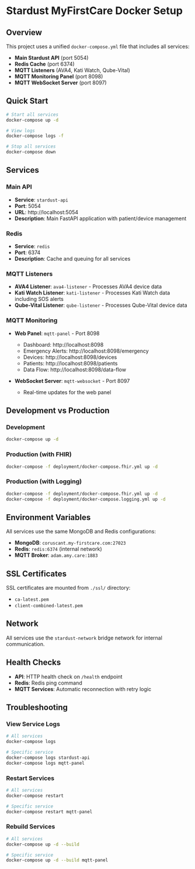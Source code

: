 # Stardust MyFirstCare Docker Setup

## Overview

This project uses a unified `docker-compose.yml` file that includes all services:

- **Main Stardust API** (port 5054)
- **Redis Cache** (port 6374)
- **MQTT Listeners** (AVA4, Kati Watch, Qube-Vital)
- **MQTT Monitoring Panel** (port 8098)
- **MQTT WebSocket Server** (port 8097)

## Quick Start

```bash
# Start all services
docker-compose up -d

# View logs
docker-compose logs -f

# Stop all services
docker-compose down
```

## Services

### Main API
- **Service**: `stardust-api`
- **Port**: 5054
- **URL**: http://localhost:5054
- **Description**: Main FastAPI application with patient/device management

### Redis
- **Service**: `redis`
- **Port**: 6374
- **Description**: Cache and queuing for all services

### MQTT Listeners
- **AVA4 Listener**: `ava4-listener` - Processes AVA4 device data
- **Kati Watch Listener**: `kati-listener` - Processes Kati Watch data including SOS alerts
- **Qube-Vital Listener**: `qube-listener` - Processes Qube-Vital device data

### MQTT Monitoring
- **Web Panel**: `mqtt-panel` - Port 8098
  - Dashboard: http://localhost:8098
  - Emergency Alerts: http://localhost:8098/emergency
  - Devices: http://localhost:8098/devices
  - Patients: http://localhost:8098/patients
  - Data Flow: http://localhost:8098/data-flow

- **WebSocket Server**: `mqtt-websocket` - Port 8097
  - Real-time updates for the web panel

## Development vs Production

### Development
```bash
docker-compose up -d
```

### Production (with FHIR)
```bash
docker-compose -f deployment/docker-compose.fhir.yml up -d
```

### Production (with Logging)
```bash
docker-compose -f deployment/docker-compose.fhir.yml up -d
docker-compose -f deployment/docker-compose.logging.yml up -d
```

## Environment Variables

All services use the same MongoDB and Redis configurations:
- **MongoDB**: `coruscant.my-firstcare.com:27023`
- **Redis**: `redis:6374` (internal network)
- **MQTT Broker**: `adam.amy.care:1883`

## SSL Certificates

SSL certificates are mounted from `./ssl/` directory:
- `ca-latest.pem`
- `client-combined-latest.pem`

## Network

All services use the `stardust-network` bridge network for internal communication.

## Health Checks

- **API**: HTTP health check on `/health` endpoint
- **Redis**: Redis ping command
- **MQTT Services**: Automatic reconnection with retry logic

## Troubleshooting

### View Service Logs
```bash
# All services
docker-compose logs

# Specific service
docker-compose logs stardust-api
docker-compose logs mqtt-panel
```

### Restart Services
```bash
# All services
docker-compose restart

# Specific service
docker-compose restart mqtt-panel
```

### Rebuild Services
```bash
# All services
docker-compose up -d --build

# Specific service
docker-compose up -d --build mqtt-panel
``` 